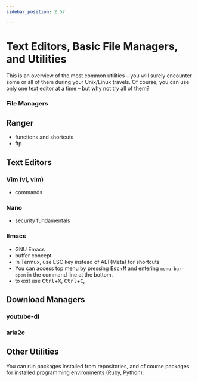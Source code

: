 ```yaml
---
sidebar_position: 2.57

---
```


# Text Editors, Basic File Managers, and Utilities

This is an overview of the most common utilities – you will surely encounter some or all of them during your Unix/Linux travels. Of course, you can use only one text editor at a time – but why not try all of them?

### File Managers
## Ranger

- functions and shortcuts
- ftp

## Text Editors
### Vim (vi, vim)
- commands

### Nano

- security fundamentals

### Emacs
- GNU Emacs
- buffer concept
- In Termux, use ESC key instead of ALT(Meta) for shortcuts
- You can access top menu by pressing <kbd>Esc</kbd>+<kbd>M</kbd> and entering `menu-bar-open` in the command line at the bottom.
- to exit use <kbd>Ctrl</kbd>+<kbd>X</kbd>, <kbd>Ctrl</kbd>+<kbd>C</kbd>,  

## Download Managers
### youtube-dl
### aria2c

## Other Utilities
You can run packages installed from repositories, and of course packages for installed programming environments (Ruby, Python).
